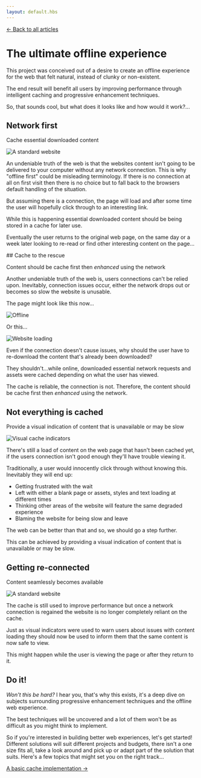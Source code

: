 ```yaml
---
layout: default.hbs
---
```


[&larr; Back to all articles](/)

# The ultimate offline experience

<p class="subtitle">
  This project was conceived out of a desire to create an offline experience for
  the web that felt natural, instead of clunky or non-existent.
</p>

The end result will benefit all users by improving performance through intelligent caching and progressive enhancement techniques. 

So, that sounds cool, but what does it looks like and how would it work?...

## Network first
<p class="subtitle">
  Cache essential downloaded content
</p>

![A standard website](/assets/the-ultimate-offline-experience/standard-page.png)

An undeniable truth of the web is that the websites content isn't going to be delivered to your computer without any network connection. This is why "offline first" could be misleading terminology. If there is no connection at all on first visit then there is no choice but to fall back to the browsers default handling of the situation.

But assuming there is a connection, the page will load and after some time the user will hopefully click through to an interesting link.

While this is happening essential downloaded content should be being stored in a cache for later use.

Eventually the user returns to the original web page, on the same day or a week later looking to re-read or find other interesting content on the page...

## Cache to the rescue
<p class="subtitle">
  Content should be cache first then <i>enhanced</i> using the network
</p>

Another undeniable truth of the web is, users connections can't be relied upon. Inevitably, connection issues occur, either the network drops out or becomes so slow the website is unusable.

The page might look like this now...

![Offline](/assets/the-ultimate-offline-experience/offline.png)

Or this...

![Website loading](/assets/the-ultimate-offline-experience/loading.png)

Even if the connection doesn't cause issues, why should the user have to re-download the content that's already been downloaded?

They shouldn't...while online, downloaded essential network requests and assets were cached depending on what the user has viewed.

The cache is reliable, the connection is not. Therefore, the content should be cache first then *enhanced* using the network.

## Not everything is cached
<p class="subtitle">
  Provide a visual indication of content that is unavailable or may be slow
</p>

![Visual cache indicators](/assets/the-ultimate-offline-experience/indicators.png)

There's still a load of content on the web page that hasn't been cached yet, if the users connection isn't good enough they'll have trouble viewing it.

Traditionally, a user would innocently click through without knowing this. Inevitably they will end up:

- Getting frustrated with the wait
- Left with either a blank page or assets, styles and text loading at different times
- Thinking other areas of the website will feature the same degraded experience
- Blaming the website for being slow and leave

The web can be better than that and so, we should go a step further.

This can be achieved by providing a visual indication of content that is unavailable or may be slow.

## Getting re-connected
<p class="subtitle">
  Content seamlessly becomes available
</p>

![A standard website](/assets/the-ultimate-offline-experience/re-connected.png)

The cache is still used to improve performance but once a network connection is regained the website is no longer completely reliant on the cache.

Just as visual indicators were used to warn users about issues with content loading they should now be used to inform them that the same content is now safe to view.

This might happen while the user is viewing the page or after they return to it.

## Do it!

*Won't this be hard?* I hear you, that's why this exists, it's a deep dive on subjects surrounding progressive enhancement techniques and the offline web experience.

The best techniques will be uncovered and a lot of them won't be as difficult as you might think to implement.

So if you're interested in building better web experiences, let's get started! Different solutions will suit different projects and budgets, there isn't a one size fits all, take a look around and pick up or adapt part of the solution that suits. Here's a few topics that might set you on the right track...

[A basic cache implementation &rarr;](/a-basic-cache-implementation.html)

